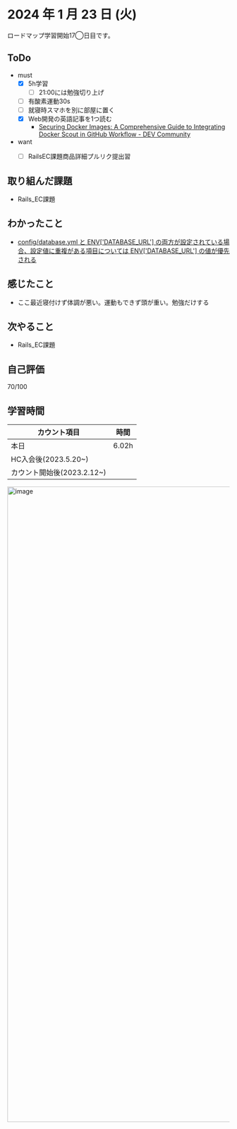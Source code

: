 # 2024 年 1 月 23 日 (火)
ロードマップ学習開始17◯日目です。


## ToDo
- must
  - [x] 5h学習
    - [ ] 21:00には勉強切り上げ
  - [ ] 有酸素運動30s
  - [ ] 就寝時スマホを別に部屋に置く
  - [x] Web開発の英語記事を1つ読む
    - [Securing Docker Images: A Comprehensive Guide to Integrating Docker Scout in GitHub Workflow - DEV Community](https://dev.to/pradumnasaraf/securing-docker-images-a-comprehensive-guide-to-integrating-docker-scout-in-github-workflow-2nbk?ref=dailydev)
- want
  - [ ] RailsEC課題商品詳細プルリク提出習


## 取り組んだ課題
- Rails_EC課題


## わかったこと
- [config/database.yml と ENV['DATABASE_URL'] の両方が設定されている場合、設定値に重複がある項目については ENV['DATABASE_URL'] の値が優先される](https://nikaera.com/archives/rails-database-url/)


## 感じたこと
- ここ最近寝付けず体調が悪い。運動もできず頭が重い。勉強だけする


## 次やること
- Rails_EC課題


## 自己評価
70/100


## 学習時間
|カウント項目|時間|
|----|----|
|本日|6.02h|
|HC入会後(2023.5.20~)||
|カウント開始後(2023.2.12~)||


<img width="1440" alt="image" src="https://github.com/yokoyamamn/daily_report/assets/94735931/e42f87bd-9d70-43d2-9851-f5e1938d3fd4">
